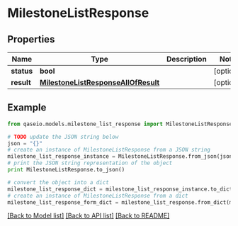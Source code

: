 # MilestoneListResponse


## Properties

Name | Type | Description | Notes
------------ | ------------- | ------------- | -------------
**status** | **bool** |  | [optional] 
**result** | [**MilestoneListResponseAllOfResult**](MilestoneListResponseAllOfResult.md) |  | [optional] 

## Example

```python
from qaseio.models.milestone_list_response import MilestoneListResponse

# TODO update the JSON string below
json = "{}"
# create an instance of MilestoneListResponse from a JSON string
milestone_list_response_instance = MilestoneListResponse.from_json(json)
# print the JSON string representation of the object
print MilestoneListResponse.to_json()

# convert the object into a dict
milestone_list_response_dict = milestone_list_response_instance.to_dict()
# create an instance of MilestoneListResponse from a dict
milestone_list_response_form_dict = milestone_list_response.from_dict(milestone_list_response_dict)
```
[[Back to Model list]](../README.md#documentation-for-models) [[Back to API list]](../README.md#documentation-for-api-endpoints) [[Back to README]](../README.md)


